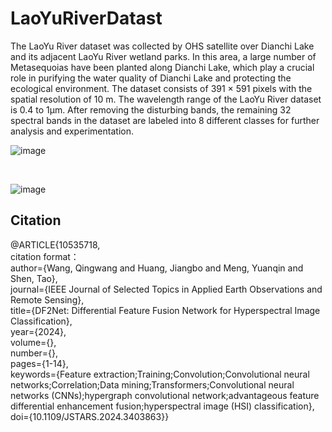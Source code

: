 # LaoYuRiverDatast
The LaoYu River dataset was collected by OHS satellite over Dianchi Lake and its adjacent LaoYu River wetland parks. In this area, a large number of Metasequoias have been planted along Dianchi Lake, which play a crucial role in purifying the water quality of Dianchi Lake and protecting the ecological environment. The dataset consists of 391 × 591 pixels with the spatial resolution of 10 m. The wavelength range of the LaoYu River dataset is 0.4 to 1µm. After removing the disturbing bands, the remaining 32 spectral bands in the dataset are labeled into 8 different classes for further analysis and experimentation.  <br>

![image](https://github.com/KustTeamWQW/LaoYuRiverDatast/assets/107611186/8b2481c9-f40b-47f5-a8ae-59cd7ecc4c8d)

 <br>

![image](https://github.com/KustTeamWQW/LaoYuRiverDatast/assets/107611186/b25eb97c-7fe9-4430-86ee-0e63df10cbc1)  <br>


 ## Citation
 @ARTICLE{10535718,<br>
 citation format：<br>
  author={Wang, Qingwang and Huang, Jiangbo and Meng, Yuanqin and Shen, Tao},<br>
  journal={IEEE Journal of Selected Topics in Applied Earth Observations and Remote Sensing},<br> 
  title={DF2Net: Differential Feature Fusion Network for Hyperspectral Image Classification}, <br>
  year={2024},<br>
  volume={},<br>
  number={},<br>
  pages={1-14},<br>
  keywords={Feature extraction;Training;Convolution;Convolutional neural networks;Correlation;Data mining;Transformers;Convolutional neural networks (CNNs);hypergraph convolutional network;advantageous feature differential enhancement fusion;hyperspectral image (HSI) classification},<br>
  doi={10.1109/JSTARS.2024.3403863}}<br>


